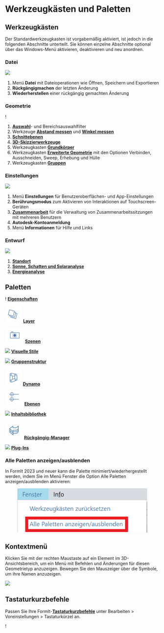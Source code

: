 # Werkzeugkästen und Paletten

## Werkzeugkästen

Der Standardwerkzeugkasten ist vorgabemäßig aktiviert, ist jedoch in die folgenden Abschnitte unterteilt. Sie können einzelne Abschnitte optional über das Windows-Menü aktivieren, deaktivieren und neu anordnen.

### Datei

![](../.gitbook/assets/file\_icons.png)

1. Menü **Datei** mit Dateioperationen wie Öffnen, Speichern und Exportieren
2. **Rückgängigmachen** der letzten Änderung
3. **Wiederherstellen** einer rückgängig gemachten Änderung

### Geometrie

\![](<../.gitbook/assets/geometry_icons (1).png>)

1. [**Auswahl**](https://windows.help.formit.autodesk.com/tool-library/select-edge-face-or-object)\- und Bereichsauswahlfilter
2. Werkzeuge [**Abstand messen**](../tool-library/measure-tool.md) und [**Winkel messen**](../tool-library/measure-angle-tool.md)
3. [**Schnittebenen**](../tool-library/section-planes.md)
4. [**3D-Skizzierwerkzeuge**](../formit-primer/part-i/3d-sketching.md)
5. Werkzeugkasten [**Grundkörper**](../tool-library/place-primitive-object.md)
6. Werkzeugkasten [**Erweiterte Geometrie**](tool-bars.md) mit den Optionen Verbinden, Ausschneiden, Sweep, Erhebung und Hülle
7. Werkzeugkasten [**Gruppen**](../tool-library/groups.md)

### Einstellungen

![](../.gitbook/assets/settings\_icons.png)

1. Menü **Einstellungen** für Benutzeroberflächen- und App-Einstellungen
2. **Berührungsmodus** zum Aktivieren von Interaktionen auf Touchscreen-Geräten
3. [**Zusammenarbeit**](../tool-library/collaboration.md) für die Verwaltung von Zusammenarbeitssitzungen mit mehreren Benutzern
4. **Autodesk-Kontoanmeldung**
5. Menü **Informationen** für Hilfe und Links

### Entwurf

![](../.gitbook/assets/design\_icons.png)

1. [**Standort**](../tool-library/setting-location.md)
2. [**Sonne, Schatten und Solaranalyse**](../tool-library/solar-analysis.md)
3. [**Energieanalyse**](../tool-library/energy-analysis.md)

## Paletten

\![](<../.gitbook/assets/properties (1).png>) [**Eigenschaften**](https://windows.help.formit.autodesk.com/tool-library/properties)

![](../.gitbook/assets/layers.png) [**Layer**](../tool-library/layers.md)

![](../.gitbook/assets/scenes.png) [**Szenen**](../tool-library/scenes.md)

![](../.gitbook/assets/visual\_styles.png) [**Visuelle Stile**](../tool-library/visual-styles.md)

![](../.gitbook/assets/branch\_tree.png) [**Gruppenstruktur**](../tool-library/groups-tree.md)

![](../.gitbook/assets/dynamo.png) [**Dynamo**](../tool-library/dynamo.md)

![](../.gitbook/assets/levels.png) [**Ebenen**](../tool-library/levels-and-area.md)

![](../.gitbook/assets/content\_library.png) [**Inhaltsbibliothek**](../tool-library/content-library.md)

![](../.gitbook/assets/undo.png) [**Rückgängig-Manager**](https://github.com/FormIt3D/autodesk-formit-360-windows-help/tree/c377e7b8a3b8e43e684321d0b7de867608d317a3/tool-library/undo-manager.md)

![](../.gitbook/assets/plugin\_img.png) [**Plug-Ins**](https://windows.help.formit.autodesk.com/tool-library/plug-ins)

### Alle Paletten anzeigen/ausblenden

In FormIt 2023 und neuer kann die Palette minimiert/wiederhergestellt werden, indem Sie im Menü Fenster die Option Alle Paletten anzeigen/ausblenden aktivieren:

<figure><img src="../.gitbook/assets/ShowHidePalette.png" alt=""><figcaption></figcaption></figure>

## Kontextmenü

Klicken Sie mit der rechten Maustaste auf ein Element im 3D-Ansichtsbereich, um ein Menü mit Befehlen und Änderungen für diesen Geometrietyp anzuzeigen. Bewegen Sie den Mauszeiger über die Symbole, um ihre Namen anzuzeigen.

![](../.gitbook/assets/wheel\_img.png)

## Tastaturkurzbefehle

Passen Sie Ihre FormIt-[**Tastaturkurzbefehle**](../appendix/keyboard-shortcuts.md) unter Bearbeiten > Voreinstellungen > Tastaturkürzel an.

\![](<../.gitbook/assets/shortcuts_img (1).png>)
